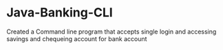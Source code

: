 # Java-Banking-CLI
Created a Command line program that accepts single login and accessing savings and chequeing account for bank account
